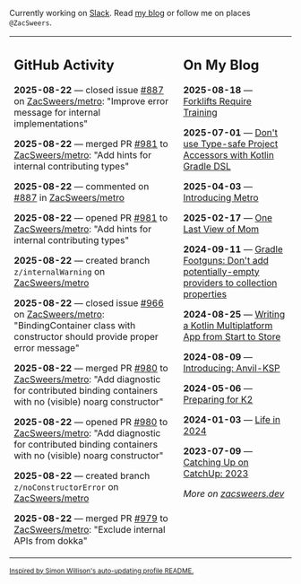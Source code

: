 Currently working on [Slack](https://slack.com/). Read [my blog](https://zacsweers.dev/) or follow me on places `@ZacSweers`.

<table><tr><td valign="top" width="60%">

## GitHub Activity
<!-- githubActivity starts -->
**2025-08-22** — closed issue [#887](https://github.com/ZacSweers/metro/issues/887) on [ZacSweers/metro](https://github.com/ZacSweers/metro): "Improve error message for internal implementations"

**2025-08-22** — merged PR [#981](https://github.com/ZacSweers/metro/pull/981) to [ZacSweers/metro](https://github.com/ZacSweers/metro): "Add hints for internal contributing types"

**2025-08-22** — commented on [#887](https://github.com/ZacSweers/metro/issues/887#issuecomment-3213374138) in [ZacSweers/metro](https://github.com/ZacSweers/metro)

**2025-08-22** — opened PR [#981](https://github.com/ZacSweers/metro/pull/981) to [ZacSweers/metro](https://github.com/ZacSweers/metro): "Add hints for internal contributing types"

**2025-08-22** — created branch `z/internalWarning` on [ZacSweers/metro](https://github.com/ZacSweers/metro)

**2025-08-22** — closed issue [#966](https://github.com/ZacSweers/metro/issues/966) on [ZacSweers/metro](https://github.com/ZacSweers/metro): "BindingContainer class with constructor should provide proper error message"

**2025-08-22** — merged PR [#980](https://github.com/ZacSweers/metro/pull/980) to [ZacSweers/metro](https://github.com/ZacSweers/metro): "Add diagnostic for contributed binding containers with no (visible) noarg constructor"

**2025-08-22** — opened PR [#980](https://github.com/ZacSweers/metro/pull/980) to [ZacSweers/metro](https://github.com/ZacSweers/metro): "Add diagnostic for contributed binding containers with no (visible) noarg constructor"

**2025-08-22** — created branch `z/noConstructorError` on [ZacSweers/metro](https://github.com/ZacSweers/metro)

**2025-08-22** — merged PR [#979](https://github.com/ZacSweers/metro/pull/979) to [ZacSweers/metro](https://github.com/ZacSweers/metro): "Exclude internal APIs from dokka"
<!-- githubActivity ends -->
</td><td valign="top" width="40%">

## On My Blog
<!-- blog starts -->
**2025-08-18** — [Forklifts Require Training](https://www.zacsweers.dev/forklifts-require-training/)

**2025-07-01** — [Don't use Type-safe Project Accessors with Kotlin Gradle DSL](https://www.zacsweers.dev/dont-use-type-safe-project-accessors-with-kotlin-gradle-dsl/)

**2025-04-03** — [Introducing Metro](https://www.zacsweers.dev/introducing-metro/)

**2025-02-17** — [One Last View of Mom](https://www.zacsweers.dev/one-last-view-of-mom/)

**2024-09-11** — [Gradle Footguns: Don't add potentially-empty providers to collection properties](https://www.zacsweers.dev/gradle-footgun-adding-empty-providers-to-collection-properties/)

**2024-08-25** — [Writing a Kotlin Multiplatform App from Start to Store](https://www.zacsweers.dev/writing-a-kotlin-multiplatform-app-from-start-to-store/)

**2024-08-09** — [Introducing: Anvil-KSP](https://www.zacsweers.dev/introducing-anvil-ksp/)

**2024-05-06** — [Preparing for K2](https://www.zacsweers.dev/preparing-for-k2/)

**2024-01-03** — [Life in 2024](https://www.zacsweers.dev/life-in-2024/)

**2023-07-09** — [Catching Up on CatchUp: 2023](https://www.zacsweers.dev/catching-up-on-catchup-2023/)
<!-- blog ends -->
_More on [zacsweers.dev](https://zacsweers.dev/)_
</td></tr></table>

<sub><a href="https://simonwillison.net/2020/Jul/10/self-updating-profile-readme/">Inspired by Simon Willison's auto-updating profile README.</a></sub>